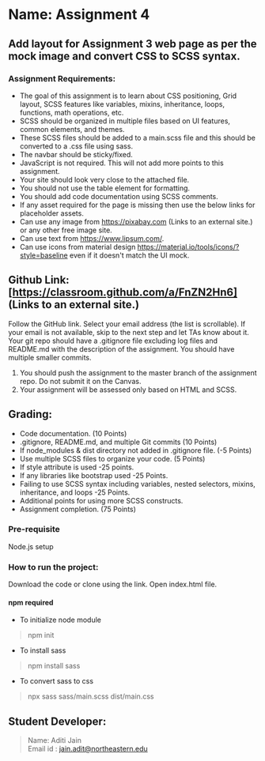 # Name: Assignment 4 

## Add layout for Assignment 3 web page as per the mock image and convert CSS to SCSS syntax.

### Assignment Requirements:
- The goal of this assignment is to learn about CSS positioning, Grid layout, SCSS features like variables, mixins, inheritance, loops, functions, math operations, etc.
- SCSS should be organized in multiple files based on UI features, common elements, and themes.
- These SCSS files should be added to a main.scss file and this should be converted to a .css file using sass.
- The navbar should be sticky/fixed.
- JavaScript is not required. This will not add more points to this assignment.
- Your site should look very close to the attached file.
- You should not use the table element for formatting.
- You should add code documentation using SCSS comments.
- If any asset required for the page is missing then use the below links for placeholder assets.
- Can use any image from https://pixabay.com (Links to an external site.) or any other free image site.
- Can use text from https://www.lipsum.com/.
- Can use icons from material design https://material.io/tools/icons/?style=baseline even if it doesn't match the UI mock.


## Github Link:  [https://classroom.github.com/a/FnZN2Hn6] (Links to an external site.)

Follow the GitHub link.
Select your email address (the list is scrollable). If your email is not available, skip to the next step and let TAs know about it.
Your git repo should have a .gitignore file excluding log files and README.md with the description of the assignment.
You should have multiple smaller commits.
1. You should push the assignment to the master branch of the assignment repo. Do not submit it on the Canvas.
2. Your assignment will be assessed only based on HTML and SCSS.

## Grading:


- Code documentation. (10 Points) 
- .gitignore, README.md, and multiple Git commits (10 Points) 
- If node_modules & dist directory not added in .gitignore file. (-5 Points)
- Use multiple SCSS files to organize your code. (5 Points)
- If style attribute is used -25 points.
- If any libraries like bootstrap used -25 Points.
- Failing to use SCSS syntax including variables, nested selectors, mixins, inheritance, and loops  -25 Points.
- Additional points for using more SCSS constructs.
- Assignment completion. (75 Points)

### Pre-requisite
Node.js setup

### How to run the project:
Download the code or clone using the link. Open index.html file.
#### npm required
- To initialize node module
> npm init 

- To install sass
> npm install sass 

- To convert sass to css
> npx sass sass/main.scss dist/main.css

## Student Developer:
> Name: Aditi Jain\
> Email id : jain.adit@northeastern.edu

